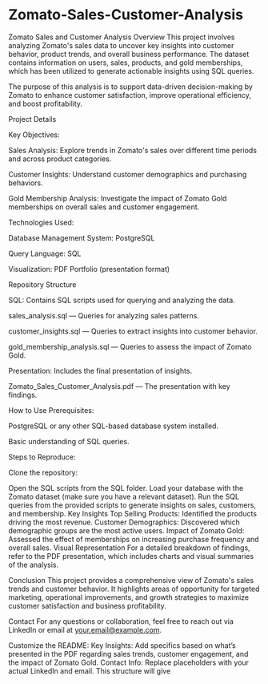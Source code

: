 # Zomato-Sales-Customer-Analysis
Zomato Sales and Customer Analysis
Overview
This project involves analyzing Zomato's sales data to uncover key insights into customer behavior, product trends, and overall business performance. The dataset contains information on users, sales, products, and gold memberships, which has been utilized to generate actionable insights using SQL queries.

The purpose of this analysis is to support data-driven decision-making by Zomato to enhance customer satisfaction, improve operational efficiency, and boost profitability.

Project Details

Key Objectives:

Sales Analysis: Explore trends in Zomato's sales over different time periods and across product categories.

Customer Insights: Understand customer demographics and purchasing behaviors.

Gold Membership Analysis: Investigate the impact of Zomato Gold memberships on overall sales and customer engagement.

Technologies Used:

Database Management System: PostgreSQL

Query Language: SQL

Visualization: PDF Portfolio (presentation format)

Repository Structure

SQL: Contains SQL scripts used for querying and analyzing the data.

sales_analysis.sql — Queries for analyzing sales patterns.

customer_insights.sql — Queries to extract insights into customer behavior.

gold_membership_analysis.sql — Queries to assess the impact of Zomato Gold.

Presentation: Includes the final presentation of insights.

Zomato_Sales_Customer_Analysis.pdf — The presentation with key findings.

How to Use
Prerequisites:

PostgreSQL or any other SQL-based database system installed.

Basic understanding of SQL queries.

Steps to Reproduce:

Clone the repository:



Open the SQL scripts from the SQL folder.
Load your database with the Zomato dataset (make sure you have a relevant dataset).
Run the SQL queries from the provided scripts to generate insights on sales, customers, and membership.
Key Insights
Top Selling Products: Identified the products driving the most revenue.
Customer Demographics: Discovered which demographic groups are the most active users.
Impact of Zomato Gold: Assessed the effect of memberships on increasing purchase frequency and overall sales.
Visual Representation
For a detailed breakdown of findings, refer to the PDF presentation, which includes charts and visual summaries of the analysis.

Conclusion
This project provides a comprehensive view of Zomato's sales trends and customer behavior. It highlights areas of opportunity for targeted marketing, operational improvements, and growth strategies to maximize customer satisfaction and business profitability.

Contact
For any questions or collaboration, feel free to reach out via LinkedIn or email at your.email@example.com.

Customize the README:
Key Insights: Add specifics based on what’s presented in the PDF regarding sales trends, customer engagement, and the impact of Zomato Gold.
Contact Info: Replace placeholders with your actual LinkedIn and email.
This structure will give
